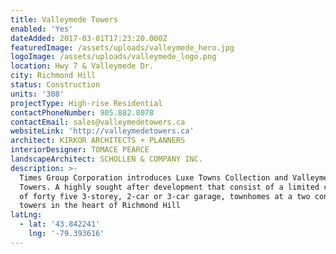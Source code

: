 ```yaml
---
title: Valleymede Towers
enabled: 'Yes'
dateAdded: 2017-03-01T17:23:20.000Z
featuredImage: /assets/uploads/valleymede_hero.jpg
logoImage: /assets/uploads/valleymede_logo.png
location: Hwy 7 & Valleymede Dr.
city: Richmond Hill
status: Construction
units: '308'
projectType: High-rise Residential
contactPhoneNumber: 905.882.8078
contactEmail: sales@valleymedetowers.ca
websiteLink: 'http://valleymedetowers.ca'
architect: KIRKOR ARCHITECTS + PLANNERS
interiorDesigner: TOMACE PEARCE
landscapeArchitect: SCHOLLEN & COMPANY INC.
description: >-
  Times Group Corporation introduces Luxe Towns Collection and Valleymede
  Towers. A highly sought after development that consist of a limited collection
  of forty five 3-storey, 2-car or 3-car garage, townhomes at a two condominium
  towers in the heart of Richmond Hill
latLng:
  - lat: '43.842241'
    lng: '-79.393616'
---
```


